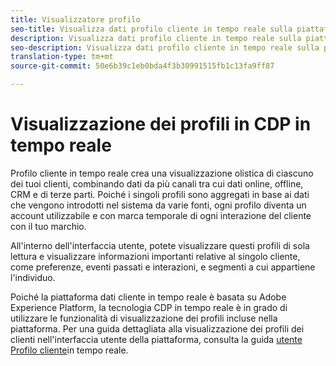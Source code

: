 ```yaml
---
title: Visualizzatore profilo
seo-title: Visualizza dati profilo cliente in tempo reale sulla piattaforma dati cliente in tempo reale
description: Visualizza dati profilo cliente in tempo reale sulla piattaforma dati cliente in tempo reale
seo-description: Visualizza dati profilo cliente in tempo reale sulla piattaforma dati cliente in tempo reale
translation-type: tm+mt
source-git-commit: 50e6b39c1eb0bda4f3b30991515fb1c13fa9ff87

---
```



# Visualizzazione dei profili in CDP in tempo reale

Profilo cliente in tempo reale crea una visualizzazione olistica di ciascuno dei tuoi clienti, combinando dati da più canali tra cui dati online, offline, CRM e di terze parti. Poiché i singoli profili sono aggregati in base ai dati che vengono introdotti nel sistema da varie fonti, ogni profilo diventa un account utilizzabile e con marca temporale di ogni interazione del cliente con il tuo marchio.

All&#39;interno dell&#39;interfaccia utente, potete visualizzare questi profili di sola lettura e visualizzare informazioni importanti relative al singolo cliente, come preferenze, eventi passati e interazioni, e segmenti a cui appartiene l&#39;individuo.

Poiché la piattaforma dati cliente in tempo reale è basata su Adobe Experience Platform, la tecnologia CDP in tempo reale è in grado di utilizzare le funzionalità di visualizzazione dei profili incluse nella piattaforma. Per una guida dettagliata alla visualizzazione dei profili dei clienti nell&#39;interfaccia utente della piattaforma, consulta la guida [utente Profilo cliente](../../profile/ui/user-guide.md)in tempo reale.